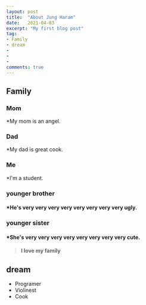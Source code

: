 ```yaml
---
layout: post
title:  "About Jung Haram"
date:   2021-04-03
excerpt: "My first blog post"
tag:
- Family
- dream
- 
-
- 
comments: true
---
```


## Family

### Mom
 *My mom is an angel.

### Dad
 *My dad is great cook.

### Me
 *I'm a student.

### younger brother
#### *He's very very very very very very very very ugly.

### younger sister
#### *She's very very very very very very very very cute.

> #### I love my family

## dream

* Programer
* Violinest
* Cook
